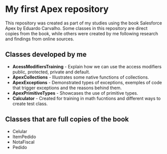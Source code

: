 # My first Apex repository

This repository was created as part of my studies using the book Salesforce Apex by Eduardo Carvalho.
Some classes in this repository are direct copies from the book, while others were  created by me following research and findings from online sources.

## Classes developed by me

* **AcessModifiersTraining** - Explain how we can use the access modifiers public, protected, private and default.
* **ApexCollections** - Illustrates some native functions of collections.
* **ApexExceptions** - Demonstrated types of exceptions, exemples of code that trigger exceptions and the reasons behind them.
* **ApexPrimitiveTypes** - Showcases the use of primitive types.
* **Calculator** - Created for training in math fucntions and different ways to create test class.

## Classes that are full copies of the book

* Celular
* ItemPedido
* NotaFiscal
* Pedido



